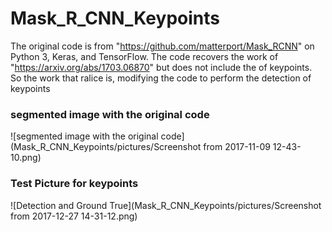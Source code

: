 # Mask_R_CNN_Keypoints
The original code is from "https://github.com/matterport/Mask_RCNN" on Python 3, Keras, and TensorFlow.
The code recovers the work of "https://arxiv.org/abs/1703.06870" but does not include the of keypoints.  
So the work that ralice is, modifying the code to perform the detection of keypoints

### segmented image with the original code
![segmented image with the original code](Mask_R_CNN_Keypoints/pictures/Screenshot from 2017-11-09 12-43-10.png)

### Test Picture for keypoints
![Detection and Ground True](Mask_R_CNN_Keypoints/pictures/Screenshot from 2017-12-27 14-31-12.png)
